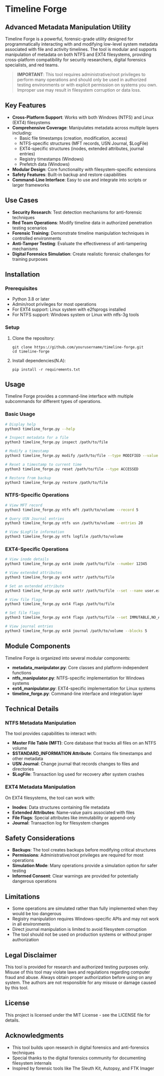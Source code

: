 # Timeline Forge

## Advanced Metadata Manipulation Utility

Timeline Forge is a powerful, forensic-grade utility designed for programmatically interacting with and modifying low-level system metadata associated with file and activity timelines. The tool is modular and supports manipulation of metadata on both NTFS and EXT4 filesystems, providing cross-platform compatibility for security researchers, digital forensics specialists, and red teams.

> **IMPORTANT**: This tool requires administrative/root privileges to perform many operations and should only be used in authorized testing environments or with explicit permission on systems you own. Improper use may result in filesystem corruption or data loss.

## Key Features

* **Cross-Platform Support**: Works with both Windows (NTFS) and Linux (EXT4) filesystems
* **Comprehensive Coverage**: Manipulates metadata across multiple layers including:
  * Basic file timestamps (creation, modification, access)
  * NTFS-specific structures (MFT records, USN Journal, $LogFile)
  * EXT4-specific structures (inodes, extended attributes, journal entries)
  * Registry timestamps (Windows)
  * Prefetch data (Windows)
* **Modular Design**: Core functionality with filesystem-specific extensions
* **Safety Features**: Built-in backup and restore capabilities
* **Command-Line Interface**: Easy to use and integrate into scripts or larger frameworks

## Use Cases

* **Security Research**: Test detection mechanisms for anti-forensic techniques
* **Red Team Operations**: Modify timeline data in authorized penetration testing scenarios
* **Forensic Training**: Demonstrate timeline manipulation techniques in controlled environments
* **Anti-Tamper Testing**: Evaluate the effectiveness of anti-tampering mechanisms
* **Digital Forensics Simulation**: Create realistic forensic challenges for training purposes

## Installation

### Prerequisites

* Python 3.8 or later
* Admin/root privileges for most operations
* For EXT4 support: Linux system with e2fsprogs installed
* For NTFS support: Windows system or Linux with ntfs-3g tools

### Setup

1. Clone the repository:
   ```
   git clone https://github.com/yourusername/timeline-forge.git
   cd timeline-forge
   ```

2. Install dependencies(N.A):
   ```
   pip install -r requirements.txt
   ```

## Usage

Timeline Forge provides a command-line interface with multiple subcommands for different types of operations.

### Basic Usage

```bash
# Display help
python3 timeline_forge.py --help

# Inspect metadata for a file
python3 timeline_forge.py inspect /path/to/file

# Modify a timestamp
python3 timeline_forge.py modify /path/to/file --type MODIFIED --value "2023-01-15 08:30:00"

# Reset a timestamp to current time
python3 timeline_forge.py reset /path/to/file --type ACCESSED

# Restore from backup
python3 timeline_forge.py restore /path/to/file
```

### NTFS-Specific Operations

```bash
# View MFT record
python3 timeline_forge.py ntfs mft /path/to/volume --record 5

# Query USN Journal entries
python3 timeline_forge.py ntfs usn /path/to/volume --entries 20

# View $LogFile information
python3 timeline_forge.py ntfs logfile /path/to/volume
```

### EXT4-Specific Operations

```bash
# View inode details
python3 timeline_forge.py ext4 inode /path/to/file --number 12345

# View extended attributes
python3 timeline_forge.py ext4 xattr /path/to/file

# Set an extended attribute
python3 timeline_forge.py ext4 xattr /path/to/file --set --name user.example --value test

# View file flags
python3 timeline_forge.py ext4 flags /path/to/file

# Set file flags
python3 timeline_forge.py ext4 flags /path/to/file --set IMMUTABLE,NO_ATIME

# View journal entries
python3 timeline_forge.py ext4 journal /path/to/volume --blocks 5
```

## Module Components

Timeline Forge is organized into several modular components:

* **metadata_manipulator.py**: Core classes and platform-independent functions
* **ntfs_manipulator.py**: NTFS-specific implementation for Windows systems
* **ext4_manipulator.py**: EXT4-specific implementation for Linux systems
* **timeline_forge.py**: Command-line interface and integration layer

## Technical Details

### NTFS Metadata Manipulation

The tool provides capabilities to interact with:

* **Master File Table (MFT)**: Core database that tracks all files on an NTFS volume
* **$STANDARD_INFORMATION Attribute**: Contains file timestamps and other metadata
* **USN Journal**: Change journal that records changes to files and directories
* **$LogFile**: Transaction log used for recovery after system crashes

### EXT4 Metadata Manipulation

On EXT4 filesystems, the tool can work with:

* **Inodes**: Data structures containing file metadata
* **Extended Attributes**: Name-value pairs associated with files
* **File Flags**: Special attributes like immutability or append-only
* **Journal**: Transaction log for filesystem changes

## Safety Considerations

* **Backups**: The tool creates backups before modifying critical structures
* **Permissions**: Administrative/root privileges are required for most operations
* **Simulation Mode**: Many operations provide a simulation option for safer testing
* **Informed Consent**: Clear warnings are provided for potentially dangerous operations

## Limitations

* Some operations are simulated rather than fully implemented when they would be too dangerous
* Registry manipulation requires Windows-specific APIs and may not work in all environments
* Direct journal manipulation is limited to avoid filesystem corruption
* The tool should not be used on production systems or without proper authorization

## Legal Disclaimer

This tool is provided for research and authorized testing purposes only. Misuse of this tool may violate laws and regulations regarding computer fraud and abuse. Always obtain proper authorization before using on any system. The authors are not responsible for any misuse or damage caused by this tool.

## License

This project is licensed under the MIT License - see the LICENSE file for details.

## Acknowledgments

* This tool builds upon research in digital forensics and anti-forensics techniques
* Special thanks to the digital forensics community for documenting filesystem internals
* Inspired by forensic tools like The Sleuth Kit, Autopsy, and FTK Imager
